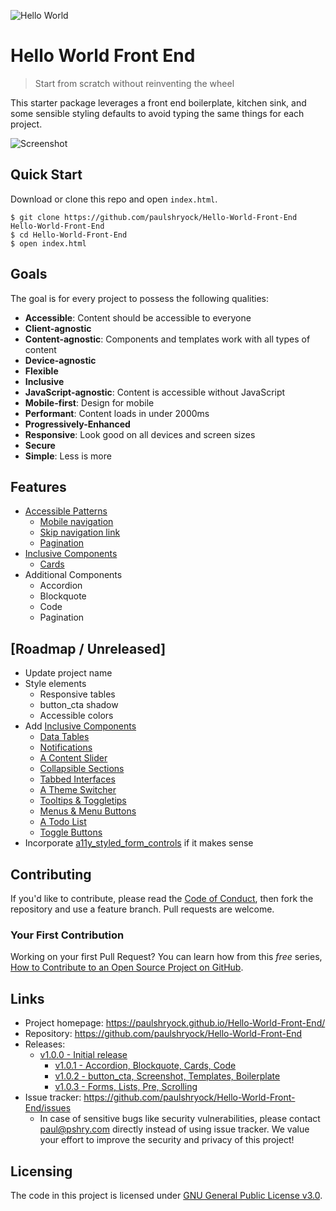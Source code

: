 ![Hello World](https://raw.githubusercontent.com/paulshryock/Hello-World-Front-End/master/favicon.ico)

# Hello World Front End
> Start from scratch without reinventing the wheel

This starter package leverages a front end boilerplate, kitchen sink, and some sensible styling defaults to avoid typing the same things for each project.

![Screenshot](https://raw.githubusercontent.com/paulshryock/Hello-World-Front-End/master/img/screenshot.png "Screenshot")

## Quick Start

Download or clone this repo and open `index.html`.

```shell
$ git clone https://github.com/paulshryock/Hello-World-Front-End Hello-World-Front-End
$ cd Hello-World-Front-End
$ open index.html
```

## Goals

The goal is for every project to possess the following qualities:

- **Accessible**: Content should be accessible to everyone
- **Client-agnostic**
- **Content-agnostic**: Components and templates work with all types of content
- **Device-agnostic**
- **Flexible**
- **Inclusive**
- **JavaScript-agnostic**: Content is accessible without JavaScript
- **Mobile-first**: Design for mobile
- **Performant**: Content loads in under 2000ms
- **Progressively-Enhanced**
- **Responsive**: Look good on all devices and screen sizes
- **Secure**
- **Simple**: Less is more

## Features

- [Accessible Patterns](http://www.a11ymatters.com/patterns/)
	- [Mobile navigation](http://www.a11ymatters.com/pattern/mobile-nav/)
	- [Skip navigation link](http://www.a11ymatters.com/pattern/skip-link/)
	- [Pagination](http://www.a11ymatters.com/pattern/pagination/)
- [Inclusive Components](https://inclusive-components.design/)
	- [Cards](https://inclusive-components.design/cards/)
- Additional Components
	- Accordion
	- Blockquote
	- Code
	- Pagination

## [Roadmap / Unreleased]
- Update project name
- Style elements
	- Responsive tables
	- button_cta shadow
	- Accessible colors
- Add [Inclusive Components](https://inclusive-components.design/)
	- [Data Tables](https://inclusive-components.design/data-tables/)
	- [Notifications](https://inclusive-components.design/notifications/)
	- [A Content Slider](https://inclusive-components.design/a-content-slider/)
	- [Collapsible Sections](https://inclusive-components.design/collapsible-sections/)
	- [Tabbed Interfaces](https://inclusive-components.design/tabbed-interfaces/)
	- [A Theme Switcher](https://inclusive-components.design/a-theme-switcher/)
	- [Tooltips & Toggletips](https://inclusive-components.design/tooltips-toggletips/)
	- [Menus & Menu Buttons](https://inclusive-components.design/menus-menu-buttons/)
	- [A Todo List](https://inclusive-components.design/a-todo-list/)
	- [Toggle Buttons](https://inclusive-components.design/toggle-button/)
- Incorporate [a11y_styled_form_controls](https://scottaohara.github.io/a11y_styled_form_controls/) if it makes sense

## Contributing

If you'd like to contribute, please read the [Code of Conduct](https://github.com/paulshryock/Hello-World-Front-End/blob/master/CODE_OF_CONDUCT.md), then fork the repository and use a feature
branch. Pull requests are welcome.

### Your First Contribution

Working on your first Pull Request? You can learn how from this *free* series, [How to Contribute to an Open Source Project on GitHub](https://egghead.io/series/how-to-contribute-to-an-open-source-project-on-github).

## Links

- Project homepage: https://paulshryock.github.io/Hello-World-Front-End/
- Repository: https://github.com/paulshryock/Hello-World-Front-End
- Releases:
	- [v1.0.0 - Initial release](https://github.com/paulshryock/Hello-World-Front-End/releases/tag/v1.0.0)
		- [v1.0.1 - Accordion, Blockquote, Cards, Code](https://github.com/paulshryock/Hello-World-Front-End/releases/tag/v1.0.1)
		- [v1.0.2 - button_cta, Screenshot, Templates, Boilerplate](https://github.com/paulshryock/Hello-World-Front-End/releases/tag/v1.0.2)
		- [v1.0.3 - Forms, Lists, Pre, Scrolling](https://github.com/paulshryock/Hello-World-Front-End/releases/tag/v1.0.3)
		<!-- - [v1.0.4](https://github.com/paulshryock/Hello-World-Front-End/releases/tag/v1.0.4) -->
		<!-- - [v1.0.5](https://github.com/paulshryock/Hello-World-Front-End/releases/tag/v1.0.5) -->
		<!-- - [v1.0.6](https://github.com/paulshryock/Hello-World-Front-End/releases/tag/v1.0.6) -->
		<!-- - [v1.0.7](https://github.com/paulshryock/Hello-World-Front-End/releases/tag/v1.0.7) -->
		<!-- - [v1.0.8](https://github.com/paulshryock/Hello-World-Front-End/releases/tag/v1.0.8) -->
		<!-- - [v1.0.9](https://github.com/paulshryock/Hello-World-Front-End/releases/tag/v1.0.9) -->
- Issue tracker: https://github.com/paulshryock/Hello-World-Front-End/issues
  - In case of sensitive bugs like security vulnerabilities, please contact
    paul@pshry.com directly instead of using issue tracker. We value your effort
    to improve the security and privacy of this project!
<!-- - Related projects:
  - Your other project: https://github.com/your/other-project/
  - Someone else's project: https://github.com/someones/awesome-project/ -->


## Licensing

The code in this project is licensed under [GNU General Public License v3.0](https://github.com/paulshryock/Hello-World-Front-End/blob/master/LICENSE).